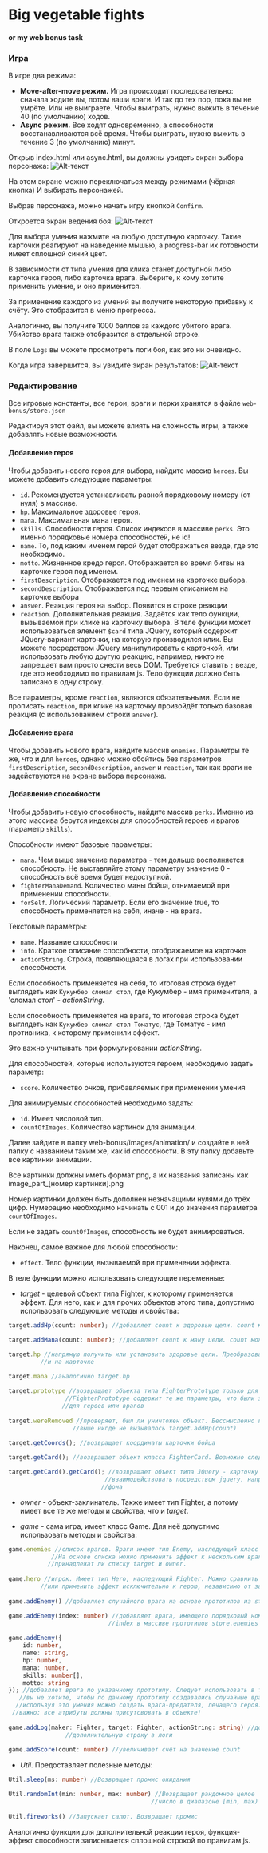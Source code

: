 # Big vegetable fights
#### or my web bonus task

### Игра
В игре два режима:
- **Move-after-move режим.** 
Игра происходит последовательно: 
сначала ходите вы, потом ваши враги. И так до тех пор,
пока вы не умрёте. Или не выиграете. Чтобы выиграть, нужно
выжить в течение 40 (по умолчанию) ходов.
- **Async режим.** Все ходят одновременно, а способности
восстанавливаются всё время. Чтобы выиграть, нужно выжить
в течение 3 (по умолчанию) минут.

Открыв index.html или async.html, вы должны увидеть экран
выбора персонажа:
![Alt-текст](./description/images/1.png 'Экран выбора героя')

На этом экране можно переключаться между режимами (чёрная кнопка)
И выбирать персонажей.

Выбрав персонажа, можно начать игру кнопкой `Confirm`.

Откроется экран ведения боя:
![Alt-текст](./description/images/2.png 'Экран ведения боя')

Для выбора умения нажмите на любую доступную карточку.
Такие карточки реагируют на наведение мышью, а progress-bar
их готовности имеет сплошной синий цвет.

В зависимости от типа умения для клика станет доступной либо
карточка героя, либо карточка врага. Выберите, к кому хотите
применить умение, и оно применится.

За применение каждого из умений вы получите некоторую
прибавку к счёту. Это отобразится в меню прогресса.

Аналогично, вы получите 1000 баллов за каждого убитого врага.
Убийство врага также отобразится в отдельной строке.

В поле `Logs` вы можете просмотреть логи боя, как это ни очевидно.

Когда игра завершится, вы увидите экран результатов:
![Alt-текст](./description/images/3.png 'Экран результатов')


### Редактирование
Все игровые константы, все герои, враги и перки хранятся в
файле
`web-bonus/store.json`

Редактируя этот файл, вы можете влиять на сложность игры, а также
добавлять новые возможности.

#### Добавление героя
Чтобы добавить нового героя для выбора, найдите массив `heroes`.
Вы можете добавить следующие параметры:
- `id`. Рекомендуется устанавливать равной порядковому номеру
(от нуля) в массиве.
- `hp`. Максимальное здоровье героя.
- `mana`. Максимальная мана героя.
- `skills`. Способности героя. Список индексов в массиве `perks`. 
Это именно порядковые номера способностей, не id!
- `name`. То, под каким именем герой будет отображаться везде,
где это необходимо.
- `motto`. Жизненное кредо героя. Отображается во время битвы
на карточке героя под именем.
- `firstDescription`. Отображается под именем на карточке
выбора.
- `secondDescription`. Отображается под первым описанием
на карточке выбора
- `answer`. Реакция героя на выбор. Появится в строке реакции
- `reaction`. Дополнительная реакция. Задаётся как тело
функции, вызываемой при клике на карточку выбора. В теле функции
может использоваться элемент `$card` типа JQuery, который содержит
JQuery-вариант карточки, на которую производился клик. Вы можете
посредством JQuery манипулировать с карточкой, или использовать любую другую
реакцию, например, никто не запрещает вам просто снести весь DOM. 
Требуется ставить `;` везде, где это необходимо по правилам js. 
Тело функции должно быть записано в одну строку.

Все параметры, кроме `reaction`, являются обязательными. Если не прописать
`reaction`, при клике на карточку произойдёт только базовая реакция 
(с использованием строки `answer`).

#### Добавление врага
Чтобы добавить нового врага, найдите массив `enemies`.
Параметры те же, что и для `heroes`, однако можно обойтись без параметров
`firstDescription`, `secondDescription`, `answer` и `reaction`, так как
враги не задействуются на экране выбора персонажа.

#### Добавление способности
Чтобы добавить новую способность, найдите массив `perks`.
Именно из этого массива берутся индексы для способностей героев и врагов 
(параметр `skills`).

Способности имеют базовые параметры:
- `mana`. Чем выше значение параметра - тем дольше восполняется способность.
Не выставляйте этому параметру значение 0 - способность всё время будет
недоступной.
- `fighterManaDemand`. Количество маны бойца, отнимаемой при применении
способности.
- `forSelf`. Логический параметр. Если его значение true, то способность
применяется на себя, иначе - на врага.

Текстовые параметры:
- `name`. Название способности
- `info`. Краткое описание способности, отображаемое на карточке
- `actionString`. Строка, появляющаяся в логах при использовании способности.

Если способность применяется на себя, то итоговая строка будет выглядеть как
`Кукумбер сломал стол`, где Кукумбер - имя применителя, а 'сломал стол' - 
_actionString_.

Если способность применяется на врага, то итоговая строка будет выглядеть как
`Кукумбер сломал стол Томатус`, где Томатус - имя противника, к которому
применили эффект.

Это важно учитывать при формулировании _actionString_.

Для способностей, которые используются героем, необходимо задать параметр:
- `score`. Количество очков, прибавляемых при применении умения

Для анимируемых способностей необходимо задать:
- `id`. Имеет числовой тип.
- `countOfImages`. Количество картинок для анимации.

Далее зайдите в папку web-bonus/images/animation/ и создайте в ней папку
с названием таким же, как id способности. В эту папку добавьте все картинки анимации.

Все картинки должны иметь формат png, а их названия записаны как
image_part_[номер картинки].png 

Номер картинки должен быть дополнен незначащими нулями до трёх цифр. Нумерацию
необходимо начинать с 001 и до значения параметра `countOfImages`.

Если не задать `countOfImages`, способность не будет анимироваться.

Наконец, самое важное для любой способности:
- `effect`. Тело функции, вызываемой при применении эффекта.

В теле функции можно использовать следующие переменные:
* *target* - целевой объект типа Fighter, к которому применяется эффект. 
Для него, как и для прочих объектов этого типа, допустимо использовать
следующие методы и свойства:
``` typescript
target.addHp(count: number); //добавляет count к здоровью цели. count может быть отрицательным

target.addMana(count: number); //добавляет count к ману цели. count может быть отрицательным

target.hp //напрямую получить или установить здоровье цели. Преобразование отразится сразу
         //и на карточке
         
target.mana //аналогично target.hp

target.prototype //возвращает объекта типа FighterPrototype только для чтения. 
                //FighterPrototype содержит те же параметры, что были заданы в store
               //для героев или врагов
               
target.wereRemoved //проверяет, был ли уничтожен объект. Бессмысленно использовать, если
                  //выше нигде не вызывалось target.addHp(count)
                  
target.getCoords(); //возвращает координаты карточки бойца

target.getCard(); //возвращает объект класса FighterCard. Возможно следующее использование:

target.getCard().getCard(); //возвращает объект типа JQuery - карточку бойца. С ней можно
                           //взаимодействовать посредством jquery, например, изменить цвет
                          //фона
```

* *owner* - объект-заклинатель. Также имеет тип Fighter, 
а потому имеет все те же методы и свойства, что и *target*.

* *game* - сама игра, имеет класс Game. Для неё допустимо использовать методы и свойства:
``` typescript
game.enemies //список врагов. Враги имеют тип Enemy, наследующий класс Fighter.
            //На основе списка можно применить эффект к нескольким врагам, или проверить,
           //принадлежат ли списку target и owner.
           
game.hero //игрок. Имеет тип Hero, наследующий Fighter. Можно сравнить с target и owner
         //или применить эффект исключительно к герою, независимо от заклинателя и от цели
         
game.addEnemy() //добавляет случайного врага на основе прототипов из store.enemies

game.addEnemy(index: number) //добавляет врага, имеющего порядковый номер
                            //index в массиве прототипов store.enemies
                            
game.addEnemy({
    id: number,
    name: string,
    hp: number, 
    mana: number, 
    skills: number[], 
    motto: string
}); //добавляет врага по указанному прототипу. Следует использовать в том случае, когда
   //вы не хотите, чтобы по данному прототипу создавались случайные враги. Например,
  //используя это умения можно создать врага-предателя, лечащего героя.
 //важно: все атрибуты должны присутсвовать в объекте!
 
game.addLog(maker: Fighter, target: Fighter, actionString: string) //добавляет
                //дополнительную строку в логи
                
game.addScore(count: number) //увеличивает счёт на значение count
```

* *Util*. Предоставляет полезные методы:
``` typescript
Util.sleep(ms: number) //Возвращает промис ожидания

Util.randomInt(min: number, max: number) //Возвращает рандомное целое 
                                        //число в диапазоне [min, max)
                                        
Util.fireworks() //Запускает салют. Возвращает промис
```

Аналогично функции для дополнительной реакции героя, функция-эффект способности записывается
сплошной строкой по правилам js.
